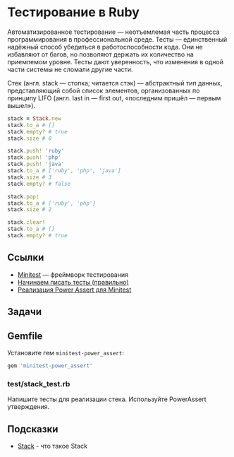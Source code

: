 # Тестирование в Ruby

Автоматизированное тестирование — неотъемлемая часть процесса программирования в профессиональной среде. Тесты — единственный надёжный способ убедиться в работоспособности кода. Они не избавляют от багов, но позволяют держать их количество на приемлемом уровне. Тесты дают уверенность, что изменения в одной части системы не сломали другие части.

Стек (англ. stack — стопка; читается стэк) — абстрактный тип данных, представляющий собой список элементов, организованных по принципу LIFO (англ. last in — first out, «последним пришёл — первым вышел»).

```ruby
stack = Stack.new
stack.to_a # []
stack.empty? # true
stack.size # 0

stack.push! 'ruby'
stack.push! 'php'
stack.push! 'java'
stack.to_a # ['ruby', 'php', 'java']
stack.size # 3
stack.empty? # false

stack.pop!
stack.to_a # ['ruby', 'php']
stack.size # 2

stack.clear!
stack.to_a # []
stack.empty? # true
```

## Ссылки

* [Minitest](http://docs.seattlerb.org/minitest/) — фреймворк тестирования
* [Начинаем писать тесты (правильно)](https://ru.hexlet.io/blog/posts/how-to-test-code)
* [Реализация Power Assert для Minitest](https://github.com/hsbt/minitest-power_assert)

## Задачи

## Gemfile

Установите гем `minitest-power_assert`:

```ruby
gem 'minitest-power_assert'
```

### test/stack_test.rb

Напишите тесты для реализации стека. Используйте PowerAssert утверждения.

## Подсказки

* [Stack](https://ru.wikipedia.org/wiki/%D0%A1%D1%82%D0%B5%D0%BA) - что такое Stack
